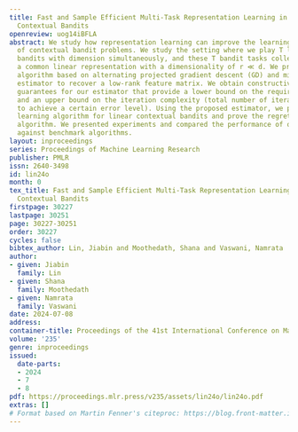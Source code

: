 ```yaml
---
title: Fast and Sample Efficient Multi-Task Representation Learning in Stochastic
  Contextual Bandits
openreview: uog14iBFLA
abstract: We study how representation learning can improve the learning efficiency
  of contextual bandit problems. We study the setting where we play T linear contextual
  bandits with dimension simultaneously, and these T bandit tasks collectively share
  a common linear representation with a dimensionality of r ≪ d. We present a new
  algorithm based on alternating projected gradient descent (GD) and minimization
  estimator to recover a low-rank feature matrix. We obtain constructive provable
  guarantees for our estimator that provide a lower bound on the required sample complexity
  and an upper bound on the iteration complexity (total number of iterations needed
  to achieve a certain error level). Using the proposed estimator, we present a multi-task
  learning algorithm for linear contextual bandits and prove the regret bound of our
  algorithm. We presented experiments and compared the performance of our algorithm
  against benchmark algorithms.
layout: inproceedings
series: Proceedings of Machine Learning Research
publisher: PMLR
issn: 2640-3498
id: lin24o
month: 0
tex_title: Fast and Sample Efficient Multi-Task Representation Learning in Stochastic
  Contextual Bandits
firstpage: 30227
lastpage: 30251
page: 30227-30251
order: 30227
cycles: false
bibtex_author: Lin, Jiabin and Moothedath, Shana and Vaswani, Namrata
author:
- given: Jiabin
  family: Lin
- given: Shana
  family: Moothedath
- given: Namrata
  family: Vaswani
date: 2024-07-08
address:
container-title: Proceedings of the 41st International Conference on Machine Learning
volume: '235'
genre: inproceedings
issued:
  date-parts:
  - 2024
  - 7
  - 8
pdf: https://proceedings.mlr.press/v235/assets/lin24o/lin24o.pdf
extras: []
# Format based on Martin Fenner's citeproc: https://blog.front-matter.io/posts/citeproc-yaml-for-bibliographies/
---
```

